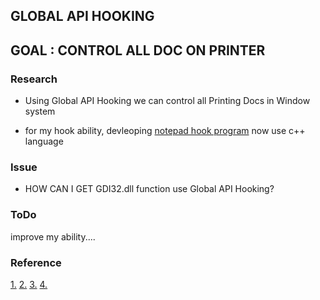 ## GLOBAL API HOOKING

GOAL : CONTROL ALL DOC ON PRINTER
---

### Research

 - Using Global API Hooking we can control all Printing Docs in Window system
 
 - for my hook ability, devleoping [notepad hook program](https://github.com/22hours/HIS/tree/master/15JeongHwan/APIHookinig/NotepadHookV0) now use c++ language 

### Issue

- HOW CAN I GET GDI32.dll function use Global API Hooking?

### ToDo

improve my ability....

### Reference

[1.](http://www.devx.com/cplus/Article/28862#codeitemarea)
[2.](http://forum.madshi.net/viewtopic.php?t=4046)
[3.](https://m.blog.naver.com/PostView.nhn?blogId=bhcastle&logNo=80167013605&proxyReferer=http%3A%2F%2Fm.blog.daum.net%2Fknightofelf%2F16044)
[4.](https://progamercity.net/c-code/352-api-hooking-technique.html)
